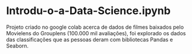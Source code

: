 # Introdu-o-a-Data-Science.ipynb
Projeto criado no google colab acerca de dados de filmes baixados pelo Movielens do Grouplens (100.000 mil avaliações), foi explorado os dados das classificações que as pessoas deram com bibliotecas Pandas e Seaborn.
